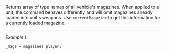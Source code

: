 Returns array of type names of all vehicle's magazines. When applied to a unit, the command behaves differently and will omit magazines already loaded into unit's weapons. Use `currentMagazine` to get this information for a currently loaded magazine.


---
*Example 1:*
```sqf
_mags = magazines player;
```